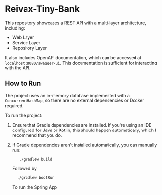 # Reivax-Tiny-Bank

This repository showcases a REST API with a multi-layer architecture, including:

- Web Layer
- Service Layer
- Repository Layer

It also includes OpenAPI documentation, which can be accessed at `localhost:8080/swagger-ui`. This documentation is
sufficient for interacting with the API.

## How to Run

The project uses an in-memory database implemented with a `ConcurrentHashMap`, so there are no external dependencies or
Docker required.

To run the project:

1. Ensure that Gradle dependencies are installed. If you're using an IDE configured for Java or Kotlin, this should
   happen automatically, which I recommend that you do.
2. If Gradle dependencies aren't installed automatically, you can manually run:

   ```bash
      ./gradlew build
    ```

   Followed by
    ```bash
      ./gradlew bootRun
    ```
   To run the Spring App